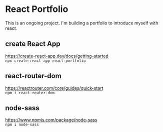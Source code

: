 # React Portfolio
This is an ongoing project. I'm building a portfolio to introduce myself with react.   

## create React App
https://create-react-app.dev/docs/getting-started   
```npx create-react-app react-portfolio```

## react-router-dom
https://reactrouter.com/core/guides/quick-start   
```npm i react-router-dom```

## node-sass
https://www.npmjs.com/package/node-sass   
```npm i node-sass```
